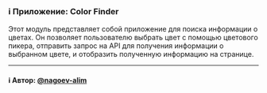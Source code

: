 ### ℹ️ Приложение: Color Finder

Этот модуль представляет собой приложение для поиска информации о цветах.
Он позволяет пользователю выбрать цвет с помощью цветового пикера,
отправить запрос на API для получения информации о выбранном цвете,
и отобразить полученную информацию на странице.

-----
#### ℹ️ Автор: [@nagoev-alim](https://github.com/nagoev-alim)

